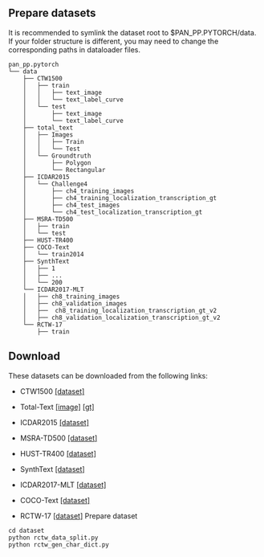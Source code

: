 ## Prepare datasets
It is recommended to symlink the dataset root to $PAN_PP.PYTORCH/data. If your folder structure is different, you may need to change the corresponding paths in dataloader files.
```none
pan_pp.pytorch
└── data
    ├── CTW1500
    │   ├── train
    │   │   ├── text_image
    │   │   └── text_label_curve
    │   └── test
    │       ├── text_image
    │       └── text_label_curve
    ├── total_text
    │   ├── Images
    │   │   ├── Train
    │   │   └── Test
    │   └── Groundtruth
    │       ├── Polygon
    │       └── Rectangular
    ├── ICDAR2015
    │   └── Challenge4
    │       ├── ch4_training_images
    │       ├── ch4_training_localization_transcription_gt
    │       ├── ch4_test_images
    │       └── ch4_test_localization_transcription_gt
    ├── MSRA-TD500
    │   ├── train
    │   └── test
    ├── HUST-TR400
    ├── COCO-Text
    │   └── train2014
    ├── SynthText
    │   ├── 1
    │   ├── ...
    │   └── 200
    └── ICDAR2017-MLT
    │   ├── ch8_training_images
    │   ├── ch8_validation_images
    │   ├──  ch8_training_localization_transcription_gt_v2
    │   ├── ch8_validation_localization_transcription_gt_v2
    └── RCTW-17
        ├── train
```

## Download

These datasets can be downloaded from the following links:

- CTW1500 [[dataset]](https://1drv.ms/u/s!Aplwt7jiPGKilH4XzZPoKrO7Aulk)
- Total-Text [[image]](https://drive.google.com/file/d/1bC68CzsSVTusZVvOkk7imSZSbgD1MqK2/view?usp=sharing) [[gt]](https://drive.google.com/file/d/19quCaJGePvTc3yPZ7MAGNijjKfy77-ke/view?usp=sharing)

- ICDAR2015 [[dataset]](https://rrc.cvc.uab.es/?ch=4&com=downloads)

- MSRA-TD500 [[dataset]](http://www.iapr-tc11.org/dataset/MSRA-TD500/MSRA-TD500.zip)
- HUST-TR400 [[dataset]](http://mc.eistar.net/UpLoadFiles/dataset/HUST-TR400.zip)

- SynthText [[dataset]](https://www.robots.ox.ac.uk/~vgg/data/scenetext/)

- ICDAR2017-MLT [[dataset]](https://rrc.cvc.uab.es/?ch=8&com=downloads)

- COCO-Text [[dataset]](https://rrc.cvc.uab.es/?ch=5&com=downloads)

- RCTW-17 [[dataset]](https://rctw.vlrlab.net/)
Prepare dataset
```
cd dataset
python rctw_data_split.py
python rctw_gen_char_dict.py
```
